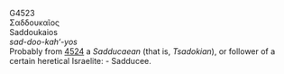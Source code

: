 <body>
  <p>G4523<br>  Σαδδουκαῖος  <br> Saddoukaios  <br><i>sad-doo-kah‘-yos </i><br>Probably from <a href="g4524.htm">4524</a>  a <i>Sadducaean</i> (that is, <i>Tsadokian</i>), or follower of a certain heretical Israelite: - Sadducee.<br></p>
 </body>